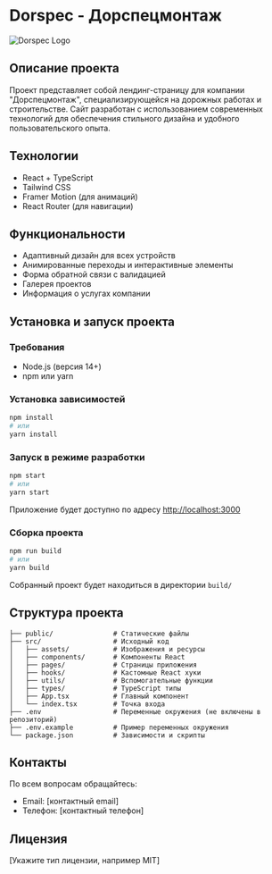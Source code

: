 # Dorspec - Дорспецмонтаж

![Dorspec Logo](public/logo.png)

## Описание проекта

Проект представляет собой лендинг-страницу для компании "Дорспецмонтаж", специализирующейся на дорожных работах и строительстве. Сайт разработан с использованием современных технологий для обеспечения стильного дизайна и удобного пользовательского опыта.

## Технологии

- React + TypeScript
- Tailwind CSS
- Framer Motion (для анимаций)
- React Router (для навигации)

## Функциональности

- Адаптивный дизайн для всех устройств
- Анимированные переходы и интерактивные элементы
- Форма обратной связи с валидацией
- Галерея проектов
- Информация о услугах компании

## Установка и запуск проекта

### Требования

- Node.js (версия 14+)
- npm или yarn

### Установка зависимостей

```bash
npm install
# или
yarn install
```

### Запуск в режиме разработки

```bash
npm start
# или
yarn start
```

Приложение будет доступно по адресу [http://localhost:3000](http://localhost:3000)

### Сборка проекта

```bash
npm run build
# или
yarn build
```

Собранный проект будет находиться в директории `build/`

## Структура проекта

```
├── public/               # Статические файлы
├── src/                  # Исходный код
│   ├── assets/           # Изображения и ресурсы
│   ├── components/       # Компоненты React
│   ├── pages/            # Страницы приложения
│   ├── hooks/            # Кастомные React хуки
│   ├── utils/            # Вспомогательные функции
│   ├── types/            # TypeScript типы
│   ├── App.tsx           # Главный компонент
│   └── index.tsx         # Точка входа
├── .env                  # Переменные окружения (не включены в репозиторий)
├── .env.example          # Пример переменных окружения
└── package.json          # Зависимости и скрипты
```

## Контакты

По всем вопросам обращайтесь:
- Email: [контактный email]
- Телефон: [контактный телефон]

## Лицензия

[Укажите тип лицензии, например MIT]
